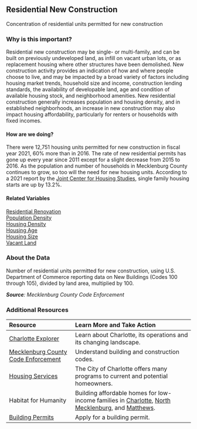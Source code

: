 ## Residential New Construction
Concentration of residential units permitted for new construction 

### Why is this important?
Residential new construction may be single- or multi-family, and can be built on previously undeveloped land, as infill on vacant urban lots, or as replacement housing where other structures have been demolished. New construction activity provides an indication of how and where people choose to live, and may be impacted by a broad variety of factors including housing market trends, household size and income, construction lending standards, the availability of developable land, age and condition of available housing stock, and neighborhood amenities. New residential construction generally increases population and housing density, and in established neighborhoods, an increase in new construction may also impact housing affordability, particularly for renters or households with fixed incomes. 

#### How are we doing?
There were 12,751 housing units permitted for new construction in fiscal year 2021, 60% more than in 2016. The rate of new residential permits has gone up every year since 2011 except for a slight decrease from 2015 to 2016. As the population and number of households in Mecklenburg County continues to grow, so too will the need for new housing units. According to a 2021 report by the [Joint Center for Housing Studies](http://www.jchs.harvard.edu/research/improving-americas-housing), single family housing starts are up by 13.2%.

#### Related Variables
<a href="javascript:void(0)" onclick="model.metricId = 'm9'">Residential Renovation</a>   
<a href="javascript:void(0)" onclick="model.metricId = 'm47'">Population Density</a>  
<a href="javascript:void(0)" onclick="model.metricId = 'm5'">Housing Density</a>  
<a href="javascript:void(0)" onclick="model.metricId = 'm7'">Housing Age</a>  
<a href="javascript:void(0)" onclick="model.metricId = 'm6'">Housing Size</a>  
<a href="javascript:void(0)" onclick="model.metricId = 'm11'">Vacant Land</a>  

### About the Data
Number of residential units permitted for new construction, using U.S. Department of Commerce reporting data on New Buildings (Codes 100 through 105), divided by land area, multiplied by 100.

_**Source**: Mecklenburg County Code Enforcement_

### Additional Resources
|Resource | Learn More and Take Action | 
|:--- | :--- |
|[Charlotte Explorer](https://explore.charlottenc.gov/)| Learn about Charlotte, its operations and its changing landscape.
|[Mecklenburg County Code Enforcement](https://www.mecknc.gov/luesa/codeenforcement/pages/default.aspx)| Understand building and construction codes.
|[Housing Services](http://charlottenc.gov/HNS/Housing/Pages/default.aspx)| The City of Charlotte offers many programs to current and potential homeowners.
|Habitat for Humanity|Building affordable homes for low-income families in [Charlotte](http://www.habitatcharlotte.org/), [North Mecklenburg](http://www.ourtownshabitat.org/), and [Matthews](http://www.habitatmatthews.org/).
|[Building Permits](https://www.mecknc.gov/LUESA/CodeEnforcement/Permitting/Pages/default.aspx)| Apply for a building permit.